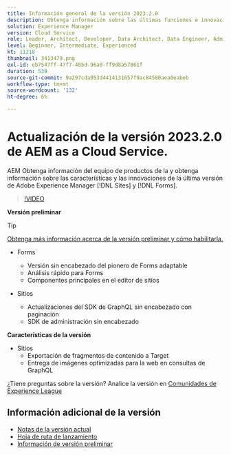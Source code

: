 ```yaml
---
title: Información general de la versión 2023.2.0
description: Obtenga información sobre las últimas funciones e innovaciones de la versión 2023-2-0 para Adobe Experience Manager [!DNL Forms] y [!DNL Sites].
solution: Experience Manager
version: Cloud Service
role: Leader, Architect, Developer, Data Architect, Data Engineer, Admin, User
level: Beginner, Intermediate, Experienced
kt: 11218
thumbnail: 3413479.png
exl-id: eb7547ff-47f7-485d-96a0-ff9d8a57861f
duration: 539
source-git-commit: 9a297cda953d4414131657f9ac84580aea0eabeb
workflow-type: tm+mt
source-wordcount: '132'
ht-degree: 6%

---
```


# Actualización de la versión 2023.2.0 de AEM as a Cloud Service.

AEM Obtenga información del equipo de productos de la y obtenga información sobre las características y las innovaciones de la última versión de Adobe Experience Manager [!DNL Sites] y [!DNL Forms].

>[!VIDEO](https://video.tv.adobe.com/v/3416885/?quality=12&learn=on)

**Versión preliminar**

>[!TIP]
>
>[Obtenga más información acerca de la versión preliminar y cómo habilitarla.](https://experienceleague.adobe.com/docs/experience-manager-cloud-service/content/release-notes/prerelease.html)

* Forms
   * Versión sin encabezado del pionero de Forms adaptable
   * Análisis rápido para Forms
   * Componentes principales en el editor de sitios

* Sitios
   * Actualizaciones del SDK de GraphQL sin encabezado con paginación
   * SDK de administración sin encabezado

**Características de la versión**

* Sitios
   * Exportación de fragmentos de contenido a Target
   * Entrega de imágenes optimizadas para la web en consultas de GraphQL

¿Tiene preguntas sobre la versión?  Analice la versión en [Comunidades de Experience League](https://adobe.ly/3KCfab0)

## Información adicional de la versión

* [Notas de la versión actual](https://experienceleague.adobe.com/docs/experience-manager-cloud-service/content/release-notes/home.html?lang=es)
* [Hoja de ruta de lanzamiento](https://experienceleague.adobe.com/docs/experience-manager-release-information/aem-release-updates/update-releases-roadmap.html?lang=es)
* [Información de versión preliminar](https://experienceleague.adobe.com/docs/experience-manager-cloud-service/content/release-notes/prerelease.html)
